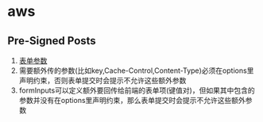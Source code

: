 # aws

## Pre-Signed Posts
1. [表单参数](https://docs.aws.amazon.com/zh_cn/AmazonS3/latest/dev/HTTPPOSTForms.html)
2. 需要额外传的参数(比如key,Cache-Control,Content-Type)必须在options里声明约束，否则表单提交时会提示不允许这些额外参数
3. formInputs可以定义额外要回传给前端的表单项(键值对)，但如果其中包含的参数并没有在options里声明约束，那么表单提交时会提示不允许这些额外参数
